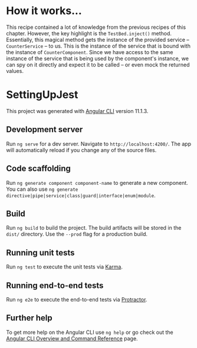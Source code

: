 # How it works...

This recipe contained a lot of knowledge from the previous recipes of this chapter. However, the key highlight is the `TestBed.inject()` method. Essentially, this magical method gets the instance of the provided service – `CounterService` – to us. This is the instance of the service that is bound with the instance of `CounterComponent`. Since we have access to the same instance of the service that is being used by the component's instance, we can spy on it directly and expect it to be called – or even mock the returned values.

# SettingUpJest

This project was generated with [Angular CLI](https://github.com/angular/angular-cli) version 11.1.3.

## Development server

Run `ng serve` for a dev server. Navigate to `http://localhost:4200/`. The app will automatically reload if you change any of the source files.

## Code scaffolding

Run `ng generate component component-name` to generate a new component. You can also use `ng generate directive|pipe|service|class|guard|interface|enum|module`.

## Build

Run `ng build` to build the project. The build artifacts will be stored in the `dist/` directory. Use the `--prod` flag for a production build.

## Running unit tests

Run `ng test` to execute the unit tests via [Karma](https://karma-runner.github.io).

## Running end-to-end tests

Run `ng e2e` to execute the end-to-end tests via [Protractor](http://www.protractortest.org/).

## Further help

To get more help on the Angular CLI use `ng help` or go check out the [Angular CLI Overview and Command Reference](https://angular.io/cli) page.
